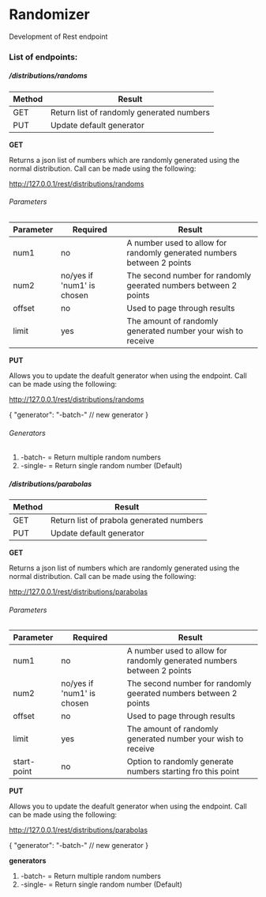 # Randomizer
Development of Rest endpoint

### List of endpoints:

##### /distributions/randoms

|Method|Result|
|----------------------|----------------------|
|GET   |Return list of randomly generated numbers|
|PUT   |Update default generator|

__GET__

Returns a json list of numbers which are randomly generated using the normal distribution. 
Call can be made using the following:

http://127.0.0.1/rest/distributions/randoms


###### Parameters

| Parameter | Required                 | Result                                                                 |
|-----------|--------------------------|------------------------------------------------------------------------|
| num1      | no                       | A number used to allow for randomly generated numbers between 2 points |
| num2      | no/yes if 'num1' is chosen | The second number for randomly geerated numbers between 2 points       |
| offset    | no                       | Used to page through results                                           |
| limit     | yes                      | The amount of randomly generated number your wish to receive           |





__PUT__

Allows you to update the deafult generator when using the endpoint. 
Call can be made using the following:

http://127.0.0.1/rest/distributions/randoms

{
    "generator": "-batch-"       // new generator
}

###### Generators

1. -batch- = Return multiple random numbers
2. -single- = Return single random number (Default)

##### /distributions/parabolas

|Method|Result|
|----------------------|----------------------|
|GET   |Return list of prabola generated numbers|
|PUT   |Update default generator|



__GET__

Returns a json list of numbers which are randomly generated using the normal distribution. 
Call can be made using the following:

http://127.0.0.1/rest/distributions/parabolas


###### Parameters

| Parameter | Required                 | Result                                                                 |
|-----------|--------------------------|------------------------------------------------------------------------|
| num1      | no                       | A number used to allow for randomly generated numbers between 2 points |
| num2      | no/yes if 'num1' is chosen | The second number for randomly geerated numbers between 2 points       |
| offset    | no                       | Used to page through results                                           |
| limit     | yes                      | The amount of randomly generated number your wish to receive           |
| start-point     | no                      | Option to randomly generate numbers starting fro this point           |





__PUT__

Allows you to update the deafult generator when using the endpoint. 
Call can be made using the following:

http://127.0.0.1/rest/distributions/parabolas

{
    "generator": "-batch-"       // new generator
}


__generators__
1. -batch- = Return multiple random numbers
2. -single- = Return single random number (Default)
